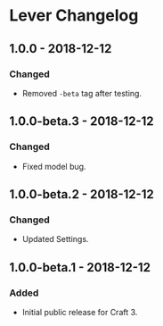 # Lever Changelog

## 1.0.0 - 2018-12-12
### Changed
- Removed `-beta` tag after testing.

## 1.0.0-beta.3 - 2018-12-12
### Changed
- Fixed model bug.

## 1.0.0-beta.2 - 2018-12-12
### Changed
- Updated Settings.

## 1.0.0-beta.1 - 2018-12-12
### Added
- Initial public release for Craft 3.
